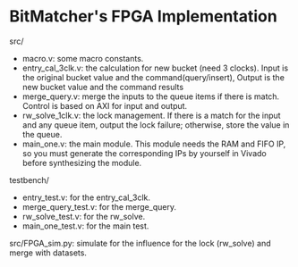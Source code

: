 # BitMatcher's FPGA Implementation

src/

- macro.v: some macro constants.
- entry_cal_3clk.v: the calculation for new bucket (need 3 clocks). Input is the original bucket value and the command(query/insert), Output is the new bucket value and the command results
- merge_query.v: merge the inputs to the queue items if there is match. Control is based on AXI for input and output.
- rw_solve_1clk.v: the lock management. If there is a match for the input and any queue item, output the lock failure; otherwise, store the value in the queue.
- main_one.v: the main module. This module needs the RAM and FIFO IP, so you must generate the corresponding IPs by yourself in Vivado before synthesizing the module.

testbench/

- entry_test.v: for the entry_cal_3clk.
- merge_query_test.v: for the merge_query.
- rw_solve_test.v: for the rw_solve.
- main_one_test.v: for the main test.

src/FPGA_sim.py: simulate for the influence for the lock (rw_solve) and merge with datasets.
